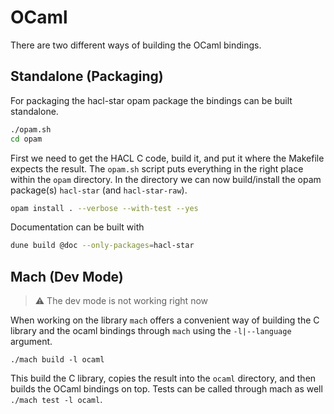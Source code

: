 # OCaml

There are two different ways of building the OCaml bindings.

## Standalone (Packaging)

For packaging the hacl-star opam package the bindings can be built standalone.

```bash
./opam.sh
cd opam
```

First we need to get the HACL C code, build it, and put it where the Makefile
expects the result.
The `opam.sh` script puts everything in the right place within the `opam` directory.
In the directory we can now build/install the opam package(s) `hacl-star` (and `hacl-star-raw`).

```bash
opam install . --verbose --with-test --yes
```

Documentation can be built with

```bash
dune build @doc --only-packages=hacl-star
```

## Mach (Dev Mode)

> ⚠️ The dev mode is not working right now

When working on the library `mach` offers a convenient way of building the C
library and the ocaml bindings through `mach` using the `-l|--language` argument.

```
./mach build -l ocaml
```

This build the C library, copies the result into the `ocaml` directory, and then
builds the OCaml bindings on top.
Tests can be called through mach as well `./mach test -l ocaml`.
